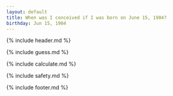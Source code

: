 ```yaml
---
layout: default
title: When was I conceived if I was born on June 15, 1904?
birthday: Jun 15, 1904
---
```


{% include header.md %}

{% include guess.md %}

{% include calculate.md %}

{% include safety.md %}

{% include footer.md %}



